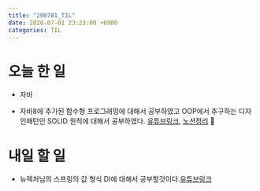 ```yaml
---
title: "200701_TIL"
date: 2020-07-01 23:23:00 +0900
categories: TIL
---
```


# 오늘 한 일
* 자바
 - 자바8에 추가된 함수형 프로그래밍에 대해서 공부하였고
   OOP에서 추구하는 디자인패턴인 SOLID 원칙에 대해서 공부하였다.
 [유튜브링크](https://youtu.be/26dkbH2Dq8U), [노션정리](https://www.notion.so/JAVA-8-752f273821aa4ed3a3d7f86e8dc3cdc0)

# 내일 할 일
* 뉴렉처님의 스프링의 값 형식 DI에 대해서 공부할것이다.[유튜브링크](https://youtu.be/9iNvs7aeeDM)